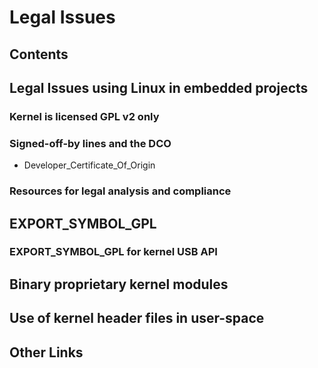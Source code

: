 # Legal Issues
## Contents
## Legal Issues using Linux in embedded projects
### Kernel is licensed GPL v2 only
### Signed-off-by lines and the DCO
* Developer_Certificate_Of_Origin
### Resources for legal analysis and compliance
## EXPORT\_SYMBOL\_GPL
### EXPORT\_SYMBOL\_GPL for kernel USB API
## Binary proprietary kernel modules
## Use of kernel header files in user-space
## Other Links
